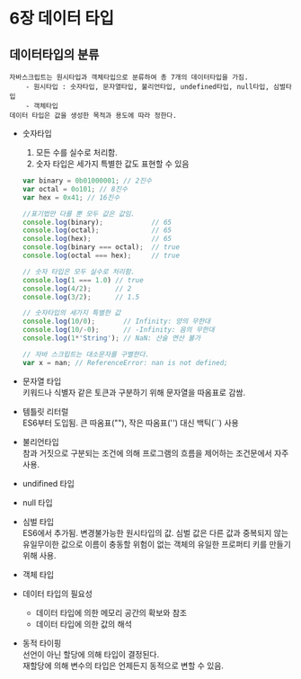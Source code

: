 # 6장 데이터 타입

## 데이터타입의 분류
    자바스크립트는 원시타입과 객체타입으로 분류하여 총 7개의 데이터타입을 가짐.
        - 원시타입 : 숫자타입, 문자열타입, 불리언타입, undefined타입, null타입, 심벌타입
        - 객체타입 
    데이터 타입은 값을 생성한 목적과 용도에 따라 정한다.

- 숫자타입 <br>
    1. 모든 수를 실수로 처리함.
    2. 숫자 타입은 세가지 특별한 값도 표현할 수 있음

    ``` javascript
    var binary = 0b01000001; // 2진수
    var octal = 0o101; // 8진수
    var hex = 0x41; // 16진수
    
    //표기법만 다를 뿐 모두 값은 값임.
    console.log(binary);            // 65
    console.log(octal);             // 65
    console.log(hex);               // 65
    console.log(binary === octal);  // true
    console.log(octal === hex);     // true
    
    // 숫자 타입은 모두 실수로 처리함.
    console.log(1 === 1.0) // true
    console.log(4/2);      // 2
    console.log(3/2);      // 1.5

    // 숫자타입의 세가지 특별한 값
    console.log(10/0);       // Infinity: 양의 무한대
    console.log(10/-0);      // -Infinity: 음의 무한대
    console.log(1*'String'); // NaN: 산술 연산 불가

    // 자바 스크립트는 대소문자를 구별한다.
    var x = nan; // ReferenceError: nan is not defined;
    ```
- 문자열 타입<br>
    키워드나 식별자 같은 토큰과 구분하기 위해 문자열을 따옴표로 감쌈.

- 템틀릿 리터럴<br>
 ES6부터 도입됨.
 큰 따옴표(""), 작은 따옴표('') 대신 백틱(``) 사용 

- 불리언타입<br>
    참과 거짓으로 구분되는 조건에 의해 프로그램의 흐름을 제어하는 조건문에서 자주 사용.

- undifined 타입
- null 타입
- 심벌 타입<br>
    ES6에서 추가됨.
    변경불가능한 원시타입의 값.
    심벌 값은 다른 값과 중복되지 않는 유일무이한 값으로 이름이 충동할 위험이 없는 객체의 유일한 프로퍼티 키를 만들기 위해 사용.

- 객체 타입
- 데이터 타입의 필요성<br>
    - 데이터 타입에 의한 메모리 공간의 확보와 참조
    - 데이터 타입에 의한 값의 해석
- 동적 타이핑<br>
    선언이 아닌 할당에 의해 타입이 결정된다.<br>
    재할당에 의해 변수의 타입은 언제든지 동적으로 변할 수 있음.

